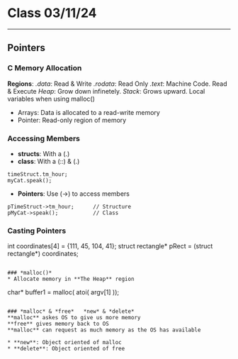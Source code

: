 # Class 03/11/24
---
## Pointers
### C Memory Allocation
**Regions**:
*.data*: Read & Write
*.rodata*: Read Only
*.text*: Machine Code. Read & Execute
*Heap*: Grow down infinetely. 
*Stack*: Grows upward. Local variables when using malloc()

* Arrays: Data is allocated to a read-write memory
* Pointer: Read-only region of memory

### Accessing Members
* **structs**: With a (.)
* **class**: With a (::) & (.)
```
timeStruct.tm_hour;
myCat.speak();
```
* **Pointers**: Use (->) to access members
```
pTimeStruct->tm_hour;      // Structure
pMyCat->speak();           // Class
```

### Casting Pointers
int coordinates[4] = {111, 45, 104, 41};
struct rectangle* pRect = (struct rectangle*) coordinates;
```

### *malloc()*
* Allocate memory in **The Heap** region
```
char* buffer1 = malloc( atoi( argv[1] ));
```

### *malloc* & *free*   *new* & *delete*
**malloc** askes OS to give us more memory
**free** gives memory back to OS
**malloc** can request as much memory as the OS has available

* **new**: Object oriented of malloc
* **delete**: Object oriented of free













